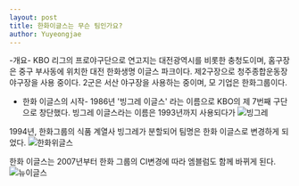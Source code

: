 ```yaml
---
layout: post
title: 한화이글스는 무슨 팀인가요?
author: Yuyeongjae
---
```


-개요-
KBO 리그의 프로야구단으로 연고지는 대전광역시를 비롯한 충청도이며, 홈구장은 중구 부사동에 위치한 대전 한화생명 이글스 파크이다. 
제2구장으로 청주종합운동장 야구장을 사용 중이다. 2군은 서산 야구장을 사용하는 중이며, 모 기업은 한화그룹이다.

- 한화 이글스의 시작-
1986년 '빙그레 이글스' 라는 이름으로 KBO의 제 7번째 구단으로 창단했다. 빙그레 이글스라는 이름은 1993년까지 사용되다가 
![빙그레](./images/빙그레이글스.png.jpg)


1994년, 한화그룹의 식품 계열사 빙그레가 분할되어 팀명은 한화 이글스로 변경하게 되었다.
![한화위글스](./images/한화이글스.png.jpg)


한화 이글스는 2007년부터 한화 그룹의 CI변경에 따라 엠블럼도 함께 바뀌게 된다.
![뉴이글스](./images/한화이글스2.png.jpg)

